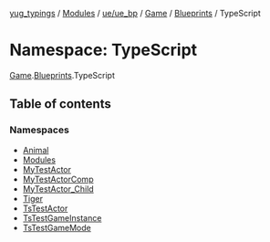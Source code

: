 [yug_typings](../README.md) / [Modules](../modules.md) / [ue/ue\_bp](ue_ue_bp.md) / [Game](ue_ue_bp.Game.md) / [Blueprints](ue_ue_bp.Game.Blueprints.md) / TypeScript

# Namespace: TypeScript

[Game](ue_ue_bp.Game.md).[Blueprints](ue_ue_bp.Game.Blueprints.md).TypeScript

## Table of contents

### Namespaces

- [Animal](ue_ue_bp.Game.Blueprints.TypeScript.Animal.md)
- [Modules](ue_ue_bp.Game.Blueprints.TypeScript.Modules.md)
- [MyTestActor](ue_ue_bp.Game.Blueprints.TypeScript.MyTestActor.md)
- [MyTestActorComp](ue_ue_bp.Game.Blueprints.TypeScript.MyTestActorComp.md)
- [MyTestActor\_Child](ue_ue_bp.Game.Blueprints.TypeScript.MyTestActor_Child.md)
- [Tiger](ue_ue_bp.Game.Blueprints.TypeScript.Tiger.md)
- [TsTestActor](ue_ue_bp.Game.Blueprints.TypeScript.TsTestActor.md)
- [TsTestGameInstance](ue_ue_bp.Game.Blueprints.TypeScript.TsTestGameInstance.md)
- [TsTestGameMode](ue_ue_bp.Game.Blueprints.TypeScript.TsTestGameMode.md)
